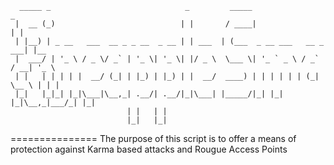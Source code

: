       _____ _                              _         _____                     _     
     |  __ (_)                            | |       / ____|                   | |    
     | |__) | _ __   ___  __ _ _ __  _ __ | | ___  | (___  _ __ ___   __ _ ___| |__  
     |  ___/ | '_ \ / _ \/ _` | '_ \| '_ \| |/ _ \  \___ \| '_ ` _ \ / _` / __| '_ \ 
     | |   | | | | |  __/ (_| | |_) | |_) | |  __/  ____) | | | | | | (_| \__ \ | | |
     |_|   |_|_| |_|\___|\__,_| .__/| .__/|_|\___| |_____/|_| |_| |_|\__,_|___/_| |_|
                              | |   | |                                              
                              |_|   |_|                                              
===============
The purpose of this script is to offer a means of protection against Karma based attacks and Rougue Access Points
